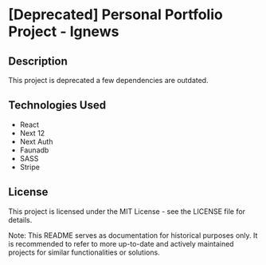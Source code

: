 # [Deprecated] Personal Portfolio Project - Ignews

## Description

This project is deprecated a few dependencies are outdated. 

## Technologies Used

- React
- Next 12
- Next Auth
- Faunadb
- SASS
- Stripe

## License

This project is licensed under the MIT License - see the LICENSE file for details.

Note: This README serves as documentation for historical purposes only. It is recommended to refer to more up-to-date and actively maintained projects for similar functionalities or solutions.
